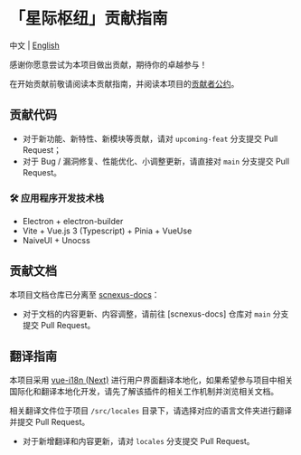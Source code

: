 # 「星际枢纽」贡献指南

中文 | [English](./CODE_OF_CONDUCT.english.md)

感谢你愿意尝试为本项目做出贡献，期待你的卓越参与！

在开始贡献前敬请阅读本贡献指南，并阅读本项目的[贡献者公约](./CODE_OF_CONDUCT.english.md)。

## 贡献代码

- 对于新功能、新特性、新模块等贡献，请对 `upcoming-feat` 分支提交 Pull Request；
- 对于 Bug / 漏洞修复、性能优化、小调整更新，请直接对 `main` 分支提交 Pull Request。

### 🛠 应用程序开发技术栈

- Electron + electron-builder
- Vite + Vue.js 3 (Typescript) + Pinia + VueUse
- NaiveUI + Unocss

## 贡献文档

本项目文档仓库已分离至 [scnexus-docs](https://github.com/MengLuoRJ/scnexus-docs)：

- 对于文档的内容更新、内容调整，请前往 [scnexus-docs] 仓库对 `main` 分支提交 Pull Request。

## 翻译指南

本项目采用 [vue-i18n (Next)](https://github.com/intlify/vue-i18n) 进行用户界面翻译本地化，如果希望参与项目中相关国际化和翻译本地化开发，请先了解该插件的相关工作机制并浏览相关文档。

相关翻译文件位于项目 `/src/locales` 目录下，请选择对应的语言文件夹进行翻译并提交 Pull Request。

- 对于新增翻译和内容更新，请对 `locales` 分支提交 Pull Request。

